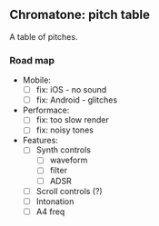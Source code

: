 ## Chromatone: pitch table

A table of pitches.

### Road map

- Mobile:
  - [ ] fix: iOS - no sound 
  - [ ] fix: Android - glitches
- Performace:
  - [ ] fix: too slow render
  - [ ] fix: noisy tones
- Features:
  - [ ] Synth controls
    - [ ] waveform
    - [ ] filter
    - [ ] ADSR
  - [ ] Scroll controls (?)
  - [ ] Intonation
  - [ ] A4 freq
